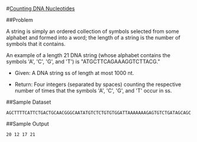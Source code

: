 #[Counting DNA Nucleotides](http://rosalind.info/problems/dna/)

##Problem

A string is simply an ordered collection of symbols selected from some alphabet and formed into a word; the length of a string is the number of symbols that it contains.

An example of a length 21 DNA string (whose alphabet contains the symbols 'A', 'C', 'G', and 'T') is "ATGCTTCAGAAAGGTCTTACG."

 - Given: A DNA string ss of length at most 1000 nt.

 - Return: Four integers (separated by spaces) counting the respective number of times that the symbols 'A', 'C', 'G', and 'T' occur in ss.

##Sample Dataset

```
AGCTTTTCATTCTGACTGCAACGGGCAATATGTCTCTGTGTGGATTAAAAAAAGAGTGTCTGATAGCAGC
```

##Sample Output

```
20 12 17 21
```